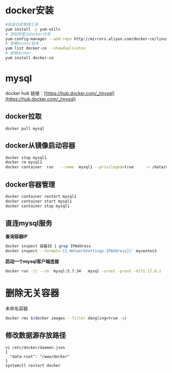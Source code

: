 # docker安装

```sh
#安装仓库管理工具
yum install -y yum-utils
# 添加阿里云docker仓库
yum-config-manager --add-repo http://mirrors.aliyun.com/docker-ce/linux/centos/docker-ce.repo
# 查看docker版本
yum list docker-ce --showduplicates
# 安装docker
yum install docker-ce
```





# mysql

docker hub 链接：[https://hub.docker.com/_/mysql](https://hub.docker.com/_/mysql)

## docker拉取

```shell
docker pull mysql
```



## docker从镜像启动容器

```sh
docker stop mysql1
docker rm mysql1
docker container  run   --name  mysql1 --privileged=true     -v /data/mysqldata:/var/lib/mysql -p 3306:3306 -e MYSQL_ROOT_PASSWORD=root -d mysql:5.7.34  --lower_case_table_names=1
```



## docker容器管理

```sh
docker container restart mysql1
docker container start mysql1
docker container stop mysql1
```



## 直连mysql服务

**查询容器IP**

```sh
docker inspect 容器ID | grep IPAddress
docker inspect --format='{{.NetworkSettings.IPAddress}}' mycentos3
```

**启动一个mysql客户端连接**

```sh
docker run -it --rm  mysql:5.7.34   mysql -uroot -proot -h172.17.0.2
```



# **删除无关容器**

未命名容器

```sh
docker rmi $(docker images --filter dangling=true -q)
```



## 修改数据源存放路径

```
vi /etc/docker/daemon.json 
{
  "data-root": "/www/docker"
}
systemctl restart docker
```

